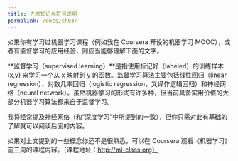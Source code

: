 ```yaml
---
title: 先修知识与符号说明
permalink: /docs/ch03/
---
```


如果你有学习过机器学习课程（例如我在 Coursera 开设的机器学习 MOOC），或者有监督学习的应用经验，则应当能够理解下面的文字。

**监督学习（supervised learning）**是指使用标记好（labeled）的训练样本 (x,y) 来学习一个从 x 映射到 y 的函数。监督学习算法主要包括线性回归（linear regression）、对数几率回归（logistic regression，又译作逻辑回归）和神经网络（neural network）。虽然机器学习的形式有许多种，但当前具备实用价值的大部分机器学习算法都来自于监督学习。

我将经常提及神经网络（和“深度学习”中所提到的一致），但你只需对此有基础的了解就可以阅读后面的内容。

如果对上文提到的一些概念你还不是很熟悉，可以在 Coursera 观看《机器学习》前三周的课程内容。（课程地址：http://ml-class.org）